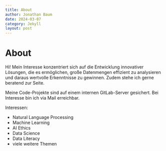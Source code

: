 ```yaml
---
title: About
author: Jonathan Baum
date: 2024-03-07
category: Jekyll
layout: post
---
```


# About 

Hi! Mein Interesse konzentriert sich auf die Entwicklung innovativer Lösungen, die es ermöglichen, große Datenmengen effizient zu analysieren und daraus wertvolle Erkenntnisse zu gewinnen. Zudem stehe ich gerne beratend zur Seite.

Meine Code-Projekte sind auf einem internen GitLab-Server gesichert. Bei Interesse bin ich via Mail erreichbar.

Interessen:
- Natural Language Processing
- Machine Learning
- AI Ethics
- Data Science
- Data Literacy
- viele weitere Themen
